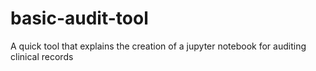 # basic-audit-tool
A quick tool that explains the creation of a jupyter notebook for auditing clinical records
